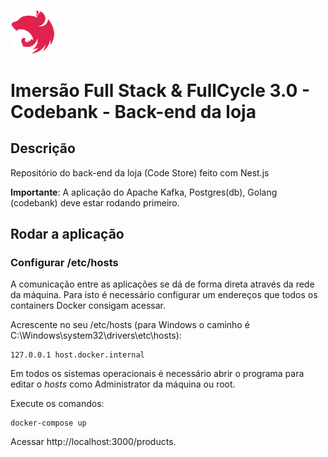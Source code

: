 [<img src="../img/nestjs.svg" width="72"/>](Nest.js)

# Imersão Full Stack & FullCycle 3.0 - Codebank - Back-end da loja

## Descrição

Repositório do back-end da loja (Code Store) feito com Nest.js

**Importante**: A aplicação do Apache Kafka, Postgres(db), Golang (codebank) deve estar rodando primeiro.

## Rodar a aplicação

### Configurar /etc/hosts

A comunicação entre as aplicações se dá de forma direta através da rede da máquina.
Para isto é necessário configurar um endereços que todos os containers Docker consigam acessar.

Acrescente no seu /etc/hosts (para Windows o caminho é C:\Windows\system32\drivers\etc\hosts):
```
127.0.0.1 host.docker.internal
```
Em todos os sistemas operacionais é necessário abrir o programa para editar o *hosts* como Administrator da máquina ou root.

Execute os comandos:

```
docker-compose up
```

Acessar http://localhost:3000/products.

